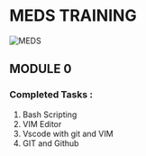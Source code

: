 # MEDS TRAINING

![MEDS](https://avatars.githubusercontent.com/u/166413978?s=200&v=4)

## MODULE 0

### Completed Tasks :

1. Bash Scripting
2. VIM Editor
3. Vscode with git and VIM
4. GIT and Github